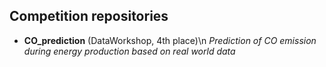 ## Competition repositories
* **CO_prediction** (DataWorkshop, 4th place)\n
 _Prediction of CO emission during energy production based on real world data_
